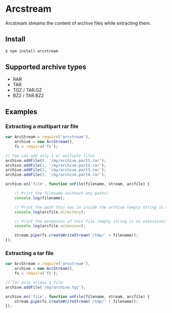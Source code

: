 # Arcstream

Arcstream streams the content of archive files while extracting them.

## Install

```bash
$ npm install arcstream
```

## Supported archive types

* RAR
* TAR
* TGZ / TAR.GZ
* BZ2 / TAR.BZ2

## Examples

### Extracting a multipart rar file

```javascript
var ArcStream = require('arcstream'),
    archive = new ArcStream(),
    fs = require('fs');

// You can add only 1 or multiple files
archive.addFile(0, '/my/archive.part1.rar');
archive.addFile(1, '/my/archive.part2.rar');
archive.addFile(2, '/my/archive.part3.rar');
archive.addFile(3, '/my/archive.part4.rar');

archive.on('file', function onFile(filename, stream, arcfile) {

    // Print the filename (without any paths)
    console.log(filename);

    // Print the path this was in inside the archive (empty string is root)
    console.log(arcfile.directory);

    // Print the extension of this file (empty string is no extension)
    console.log(arcfile.extension);

    stream.pipe(fs.createWriteStream('/tmp/' + filename));
});
```

### Extracting a tar file

```javascript
var ArcStream = require('arcstream'),
    archive = new ArcStream(),
    fs = require('fs');

// Tar only allows 1 file
archive.addFile('/my/archive.tgz');

archive.on('file', function onFile(filename, stream, arcfile) {
    stream.pipe(fs.createWriteStream('/tmp/' + filename));
});
```
